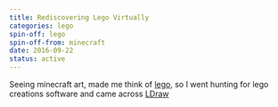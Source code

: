```yaml
---
title: Rediscovering Lego Virtually
categories: lego
spin-off: lego
spin-off-from: minecraft
date: 2016-09-22
status: active
---
```


Seeing minecraft art, made me think of [lego](https://en.wikipedia.org/wiki/Lego),
so I went hunting for lego creations software and came across [LDraw](https://en.wikipedia.org/wiki/LDraw)

